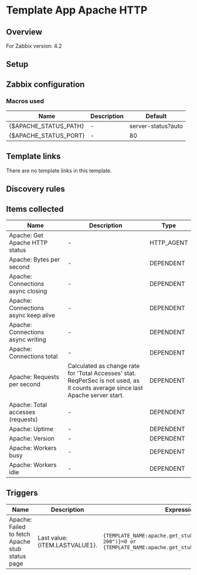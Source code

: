 
# Template App Apache HTTP

## Overview

For Zabbix version: 4.2  

## Setup


## Zabbix configuration


### Macros used

|Name|Description|Default|
|----|-----------|-------|
|{$APACHE_STATUS_PATH}|-|server-status?auto|
|{$APACHE_STATUS_PORT}|-|80|

## Template links

There are no template links in this template.

## Discovery rules


## Items collected

|Name|Description|Type|
|----|-----------|----|
|Apache: Get Apache HTTP status|-|HTTP_AGENT|
|Apache: Bytes per second|-|DEPENDENT|
|Apache: Connections async closing|-|DEPENDENT|
|Apache: Connections async keep alive|-|DEPENDENT|
|Apache: Connections async writing|-|DEPENDENT|
|Apache: Connections total|-|DEPENDENT|
|Apache: Requests per second|Calculated as change rate for 'Total Accesses' stat.</br>ReqPerSec is not used, as it counts average since last Apache server start.|DEPENDENT|
|Apache: Total accesses (requests)|-|DEPENDENT|
|Apache: Uptime|-|DEPENDENT|
|Apache: Version|-|DEPENDENT|
|Apache: Workers busy|-|DEPENDENT|
|Apache: Workers idle|-|DEPENDENT|


## Triggers

|Name|Description|Expression|Severity|
|----|-----------|----|----|
|Apache: Failed to fetch Apache stub status page|Last value: {ITEM.LASTVALUE1}.|`{TEMPLATE_NAME:apache.get_stub_status.str("HTTP/1.1 200")}=0 or  {TEMPLATE_NAME:apache.get_stub_status.nodata(30m)}=1`|WARNING|


